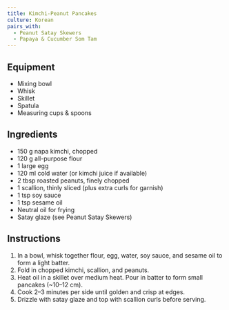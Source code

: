 ```yaml
---
title: Kimchi-Peanut Pancakes
culture: Korean
pairs_with:
  - Peanut Satay Skewers
  - Papaya & Cucumber Som Tam
---
```


## Equipment
- Mixing bowl
- Whisk
- Skillet
- Spatula
- Measuring cups & spoons

## Ingredients
- 150 g napa kimchi, chopped
- 120 g all-purpose flour
- 1 large egg
- 120 ml cold water (or kimchi juice if available)
- 2 tbsp roasted peanuts, finely chopped
- 1 scallion, thinly sliced (plus extra curls for garnish)
- 1 tsp soy sauce
- 1 tsp sesame oil
- Neutral oil for frying
- Satay glaze (see Peanut Satay Skewers)

## Instructions
1. In a bowl, whisk together flour, egg, water, soy sauce, and sesame oil to form a light batter.
2. Fold in chopped kimchi, scallion, and peanuts.
3. Heat oil in a skillet over medium heat. Pour in batter to form small pancakes (~10–12 cm).
4. Cook 2–3 minutes per side until golden and crisp at edges.
5. Drizzle with satay glaze and top with scallion curls before serving.
